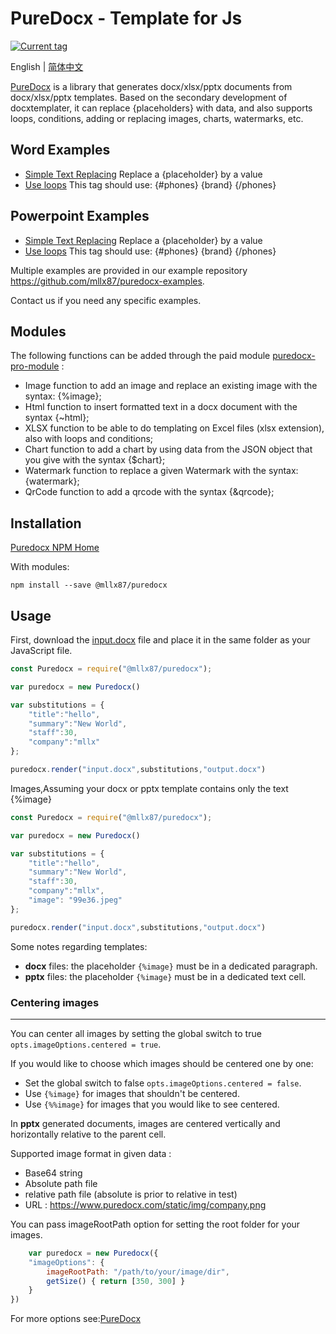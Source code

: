 # PureDocx - Template for Js

[![Current tag](https://img.shields.io/npm/v/@mllx87/puredocx.svg?style=flat)](https://www.npmjs.com/package/@mllx87/puredocx)

English | [简体中文](https://github.com/mllx87/puredocx/blob/master/README-zh.md)

[PureDocx](https://puredocx.com) is a library that generates docx/xlsx/pptx documents from docx/xlsx/pptx templates. Based on the secondary development of docxtemplater, it can replace {placeholders} with data, and also supports loops, conditions, adding or replacing images, charts, watermarks, etc.

## Word Examples ##
- [Simple Text Replacing](https://github.com/mllx87/puredocx-examples/tree/master/word/simple) Replace a {placeholder} by a value
- [Use loops](https://github.com/mllx87/puredocx-examples/tree/master/word/loop) This tag should use: {#phones} {brand} {/phones}

## Powerpoint Examples ##
- [Simple Text Replacing](https://github.com/mllx87/puredocx-examples/tree/master/powerpoint/simple) Replace a {placeholder} by a value
- [Use loops](https://github.com/mllx87/puredocx-examples/tree/master/powerpoint/loop) This tag should use: {#phones} {brand} {/phones}

Multiple examples are provided in our example repository https://github.com/mllx87/puredocx-examples.

Contact us if you need any specific examples.

## Modules
The following functions can be added through the paid module [puredocx-pro-module](https://puredocx.com) :
- Image function to add an image and replace an existing image with the syntax: {%image};
- Html function to insert formatted text in a docx document with the syntax {~html};
- XLSX function to be able to do templating on Excel files (xlsx extension), also with loops and conditions;
- Chart function to add a chart by using data from the JSON object that you give with the syntax {$chart};
- Watermark function to replace a given Watermark with the syntax: {watermark};
- QrCode function to add a qrcode with the syntax {&qrcode};

## Installation

[Puredocx NPM Home](https://www.npmjs.com/package/@mllx87/puredocx)

With modules:
~~~
npm install --save @mllx87/puredocx
~~~

## Usage
First, download the [input.docx](https://github.com/mllx87/puredocx/blob/master/tests/input.docx) file and place it in the same folder as your JavaScript file.

``` js
const Puredocx = require("@mllx87/puredocx");

var puredocx = new Puredocx()

var substitutions = {
    "title":"hello",
    "summary":"New World",
    "staff":30,
    "company":"mllx"
};

puredocx.render("input.docx",substitutions,"output.docx")
```

Images,Assuming your docx or pptx template contains only the text {%image}

``` js
const Puredocx = require("@mllx87/puredocx");

var puredocx = new Puredocx()

var substitutions = {
    "title":"hello",
    "summary":"New World",
    "staff":30,
    "company":"mllx",
    "image": "99e36.jpeg"
};

puredocx.render("input.docx",substitutions,"output.docx")
```

Some notes regarding templates:
* **docx** files: the placeholder `{%image}` must be in a dedicated paragraph.
* **pptx** files: the placeholder `{%image}` must be in a dedicated text cell.

### Centering images
----------------
You can center all images by setting the global switch to true `opts.imageOptions.centered = true`.

If you would like to choose which images should be centered one by one:
* Set the global switch to false `opts.imageOptions.centered = false`.
* Use `{%image}` for images that shouldn't be centered.
* Use `{%%image}` for images that you would like to see centered.

In **pptx** generated documents, images are centered vertically and horizontally relative to the parent cell.


Supported image format in given data : 
- Base64 string
- Absolute path file
- relative path file (absolute is prior to relative in test)
- URL : https://www.puredocx.com/static/img/company.png

You can pass imageRootPath option for setting the root folder for your images.  
``` js
    var puredocx = new Puredocx({
    "imageOptions": {
        imageRootPath: "/path/to/your/image/dir",
        getSize() { return [350, 300] }
    }
})
```
For more options see:[PureDocx](https://puredocx.com)